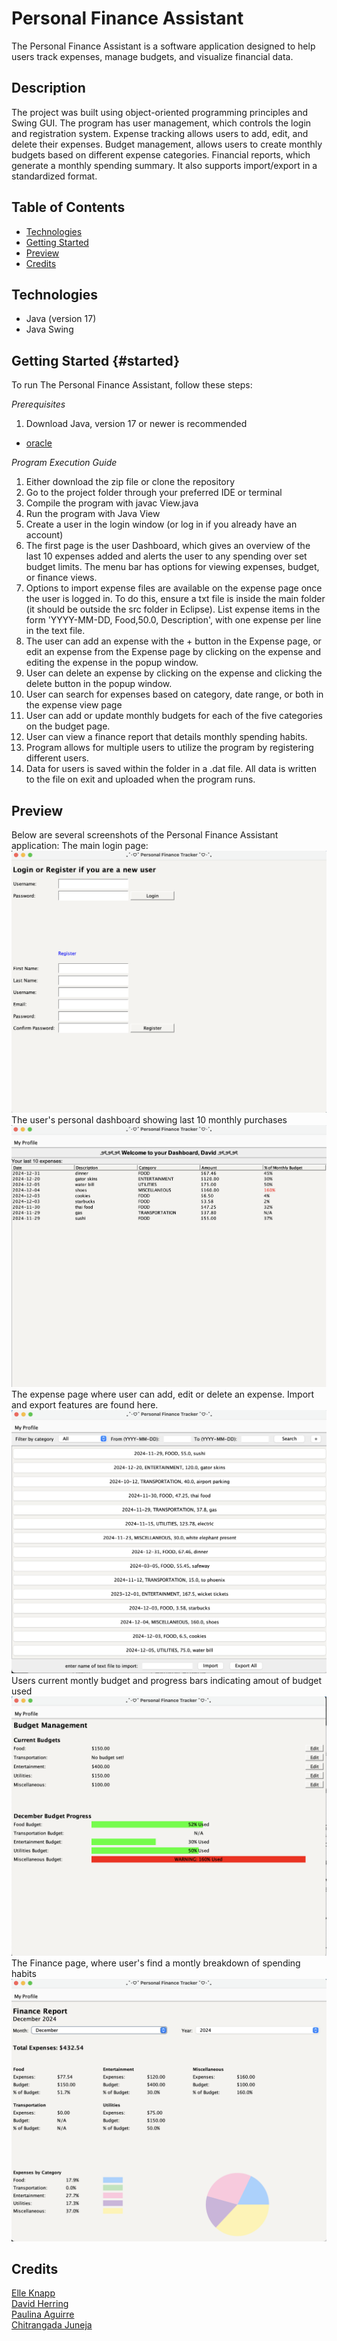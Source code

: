 # Personal Finance Assistant

The Personal Finance Assistant is a software application designed to help users track expenses, manage budgets, and visualize financial data.

## Description

The project was built using object-oriented programming principles and Swing GUI. The program has user management, which controls the login and registration system. Expense tracking allows users to add, edit, and delete their expenses. Budget management, allows users to create monthly budgets based on different expense categories. Financial reports, which generate a monthly spending summary. It also supports import/export in a standardized format.

## Table of Contents

- [Technologies](#technologies)
- [Getting Started](#started)
- [Preview](#preview)
- [Credits](#credits)

## Technologies

- Java (version 17)
- Java Swing

## Getting Started {#started}

To run The Personal Finance Assistant, follow these steps:

_Prerequisites_

1. Download Java, version 17 or newer is recommended

- [oracle](https://www.oracle.com/java/technologies/downloads/)

_Program Execution Guide_

1. Either download the zip file or clone the repository
2. Go to the project folder through your preferred IDE or terminal
3. Compile the program with javac View.java
4. Run the program with Java View
5. Create a user in the login window (or log in if you already have an account)
6. The first page is the user Dashboard, which gives an overview of the last 10 expenses added and alerts the user to any spending over set budget limits. The menu bar has options for viewing expenses, budget, or finance views.
7. Options to import expense files are available on the expense page once the user is logged in. To do this, ensure a txt file is inside the main folder (it should be outside the src folder in Eclipse). List expense items in the form 'YYYY-MM-DD, Food,50.0, Description', with one expense per line in the text file.
8. The user can add an expense with the + button in the Expense page, or edit an expense from the Expense page by clicking on the expense and editing the expense in the popup window.
9. User can delete an expense by clicking on the expense and clicking the delete button in the popup window.
10. User can search for expenses based on category, date range, or both in the expense view page
11. User can add or update monthly budgets for each of the five categories on the budget page.
12. User can view a finance report that details monthly spending habits.
13. Program allows for multiple users to utilize the program by registering different users.
14. Data for users is saved within the folder in a .dat file. All data is written to the file on exit and uploaded when the program runs.

## Preview

Below are several screenshots of the Personal Finance Assistant application:
The main login page:
![Login Page](./Images/loginview.png)
The user's personal dashboard showing last 10 monthly purchases
![Dashboard](./Images/dashboardView.png)
The expense page where user can add, edit or delete an expense. Import and export features are found here.
![Expense Page](./Images/expensepg.png)
Users current montly budget and progress bars indicating amout of budget used
![Budget Page](./Images/budgetView.png)
The Finance page, where user's find a montly breakdown of spending habits
![Finance Page](./Images/financeView.png)

## Credits

[Elle Knapp](https://github.com/dmknapp2385)  
[David Herring](https://github.com/davidherring)  
[Paulina Aguirre](https://github.com/paulinaa3)  
[Chitrangada Juneja](https://github.com/chitrangada-juneja)
